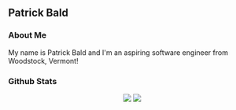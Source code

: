 
## Patrick Bald

### About Me

My name is Patrick Bald and I'm an aspiring software engineer from Woodstock, Vermont!

### Github Stats

<div align="center">
  <img width="auto" src="https://github-readme-stats.vercel.app/api?username=patrickbald&show_icons=true" /> <img width="auto" src="https://github-readme-stats.vercel.app/api/top-langs/?username=patrickbald&layout=compact" />
 </div>

<!--
**patrickbald/patrickbald** is a ✨ _special_ ✨ repository because its `README.md` (this file) appears on your GitHub profile.

Here are some ideas to get you started:

- 🔭 I’m currently working on ...
- 🌱 I’m currently learning ...
- 👯 I’m looking to collaborate on ...
- 🤔 I’m looking for help with ...
- 💬 Ask me about ...
- 📫 How to reach me: ...
- 😄 Pronouns: ...
- ⚡ Fun fact: ...
-->




